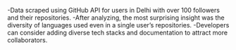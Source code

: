 -Data scraped using GitHub API for users in Delhi with over 100 followers and their repositories.
-After analyzing, the most surprising insight was the diversity of languages used even in a single user’s repositories.
-Developers can consider adding diverse tech stacks and documentation to attract more collaborators.
